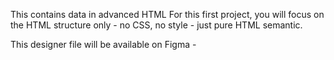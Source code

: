 This contains data in advanced HTML
For this first project, you will focus on the HTML structure only - no CSS, no style - just pure HTML semantic.

This designer file will be available on Figma -

